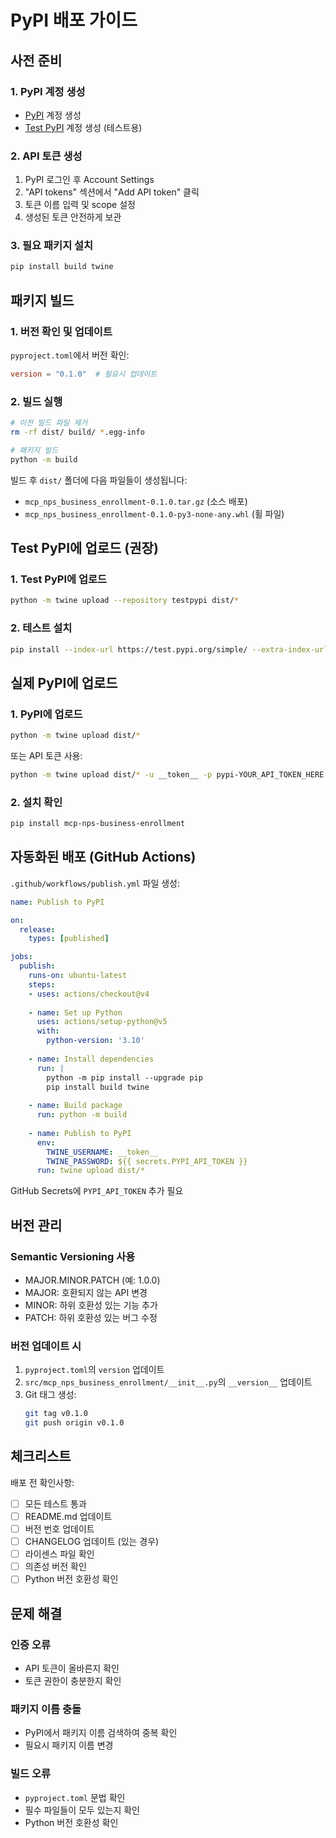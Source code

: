 # PyPI 배포 가이드

## 사전 준비

### 1. PyPI 계정 생성
- [PyPI](https://pypi.org/account/register/) 계정 생성
- [Test PyPI](https://test.pypi.org/account/register/) 계정 생성 (테스트용)

### 2. API 토큰 생성
1. PyPI 로그인 후 Account Settings
2. "API tokens" 섹션에서 "Add API token" 클릭
3. 토큰 이름 입력 및 scope 설정
4. 생성된 토큰 안전하게 보관

### 3. 필요 패키지 설치
```bash
pip install build twine
```

## 패키지 빌드

### 1. 버전 확인 및 업데이트
`pyproject.toml`에서 버전 확인:
```toml
version = "0.1.0"  # 필요시 업데이트
```

### 2. 빌드 실행
```bash
# 이전 빌드 파일 제거
rm -rf dist/ build/ *.egg-info

# 패키지 빌드
python -m build
```

빌드 후 `dist/` 폴더에 다음 파일들이 생성됩니다:
- `mcp_nps_business_enrollment-0.1.0.tar.gz` (소스 배포)
- `mcp_nps_business_enrollment-0.1.0-py3-none-any.whl` (휠 파일)

## Test PyPI에 업로드 (권장)

### 1. Test PyPI에 업로드
```bash
python -m twine upload --repository testpypi dist/*
```

### 2. 테스트 설치
```bash
pip install --index-url https://test.pypi.org/simple/ --extra-index-url https://pypi.org/simple/ mcp-nps-business-enrollment
```

## 실제 PyPI에 업로드

### 1. PyPI에 업로드
```bash
python -m twine upload dist/*
```

또는 API 토큰 사용:
```bash
python -m twine upload dist/* -u __token__ -p pypi-YOUR_API_TOKEN_HERE
```

### 2. 설치 확인
```bash
pip install mcp-nps-business-enrollment
```

## 자동화된 배포 (GitHub Actions)

`.github/workflows/publish.yml` 파일 생성:

```yaml
name: Publish to PyPI

on:
  release:
    types: [published]

jobs:
  publish:
    runs-on: ubuntu-latest
    steps:
    - uses: actions/checkout@v4
    
    - name: Set up Python
      uses: actions/setup-python@v5
      with:
        python-version: '3.10'
    
    - name: Install dependencies
      run: |
        python -m pip install --upgrade pip
        pip install build twine
    
    - name: Build package
      run: python -m build
    
    - name: Publish to PyPI
      env:
        TWINE_USERNAME: __token__
        TWINE_PASSWORD: ${{ secrets.PYPI_API_TOKEN }}
      run: twine upload dist/*
```

GitHub Secrets에 `PYPI_API_TOKEN` 추가 필요

## 버전 관리

### Semantic Versioning 사용
- MAJOR.MINOR.PATCH (예: 1.0.0)
- MAJOR: 호환되지 않는 API 변경
- MINOR: 하위 호환성 있는 기능 추가
- PATCH: 하위 호환성 있는 버그 수정

### 버전 업데이트 시
1. `pyproject.toml`의 `version` 업데이트
2. `src/mcp_nps_business_enrollment/__init__.py`의 `__version__` 업데이트
3. Git 태그 생성:
   ```bash
   git tag v0.1.0
   git push origin v0.1.0
   ```

## 체크리스트

배포 전 확인사항:
- [ ] 모든 테스트 통과
- [ ] README.md 업데이트
- [ ] 버전 번호 업데이트
- [ ] CHANGELOG 업데이트 (있는 경우)
- [ ] 라이센스 파일 확인
- [ ] 의존성 버전 확인
- [ ] Python 버전 호환성 확인

## 문제 해결

### 인증 오류
- API 토큰이 올바른지 확인
- 토큰 권한이 충분한지 확인

### 패키지 이름 충돌
- PyPI에서 패키지 이름 검색하여 중복 확인
- 필요시 패키지 이름 변경

### 빌드 오류
- `pyproject.toml` 문법 확인
- 필수 파일들이 모두 있는지 확인
- Python 버전 호환성 확인